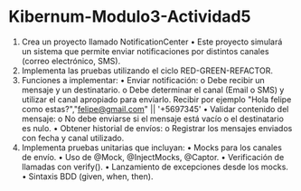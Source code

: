 # Kibernum-Modulo3-Actividad5

1. Crea un proyecto llamado NotificationCenter 
• Este proyecto simulará un sistema que permite enviar notificaciones por distintos canales (correo 
electrónico, SMS). 
2. Implementa las pruebas utilizando el ciclo RED-GREEN-REFACTOR. 
3. Funciones a implementar: 
• Enviar notificación: 
o Debe recibir un mensaje y un destinatario. 
o Debe determinar el canal (Email o SMS) y utilizar el canal apropiado para enviarlo. 
    Recibir por ejemplo "Hola felipe como estas?","felipe@gmail.com" ||      '+5697345'
• Validar contenido del mensaje: 
o No debe enviarse si el mensaje está vacío o el destinatario es nulo. 
• Obtener historial de envíos: 
o Registrar los mensajes enviados con fecha y canal utilizado. 
4. Implementa pruebas unitarias que incluyan: 
• Mocks para los canales de envío. 
• Uso de @Mock, @InjectMocks, @Captor. 
• Verificación de llamadas con verify(). 
• Lanzamiento de excepciones desde los mocks. 
• Sintaxis BDD (given, when, then).